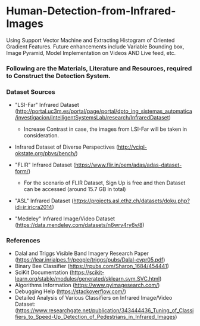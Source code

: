 # Human-Detection-from-Infrared-Images
Using Support Vector Machine and Extracting Histogram of Oriented Gradient Features. Future enhancements include Variable Bounding box, Image Pyramid, Model Implementation on Videos AND Live feed, etc.

### Following are the Materials, Literature and Resources, required to Construct the Detection System.

### Dataset Sources

* "LSI-Far" Infrared Dataset (http://portal.uc3m.es/portal/page/portal/dpto_ing_sistemas_automatica/investigacion/IntelligentSystemsLab/research/InfraredDataset)

  * Increase Contrast in case, the images from LSI-Far will be taken in consideration.
  
* Infrared Dataset of Diverse Perspectives (http://vcipl-okstate.org/pbvs/bench/)
* "FLIR" Infrared Dataset (https://www.flir.in/oem/adas/adas-dataset-form/)

  * For the scenario of FLIR Dataset, Sign Up is free and then Dataset can be accessed (around 15.7 GB in total)

* "ASL" Infrared Dataset (https://projects.asl.ethz.ch/datasets/doku.php?id=ir:iricra2014)
* "Medeley" Infrared Image/Video Dataset (https://data.mendeley.com/datasets/n6wrv4ry6v/8)

### References

* Dalal and Triggs Visible Band Imagery Research Paper (https://lear.inrialpes.fr/people/triggs/pubs/Dalal-cvpr05.pdf)
* Binary Bee Classifier (https://rpubs.com/Sharon_1684/454441)
* SciKit Documentation (https://scikit-learn.org/stable/modules/generated/sklearn.svm.SVC.html)
* Algorithms Information (https://www.pyimagesearch.com/)
* Debugging Help (https://stackoverflow.com/)
* Detailed Analysis of Various Classifiers on Infrared Image/Video Dataset:
(https://www.researchgate.net/publication/343444436_Tuning_of_Classifiers_to_Speed-Up_Detection_of_Pedestrians_in_Infrared_Images)

